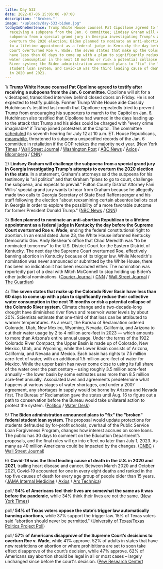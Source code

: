 ```yaml
---
title: Day 533
date: 2022-07-06 15:06:00 -07:00
description: '"Broken."'
image: "/uploads/day-533-biden.jpg"
todayInOneSentence: Trump White House counsel Pat Cipollone agreed to testify after
  receiving a subpoena from the Jan. 6 committee; Lindsey Graham will challenge the
  subpoena from a special grand jury in Georgia investigating Trump's attempts to
  overturn the 2020 election; Biden planned to nominate an anti-abortion Republican
  to a lifetime appointment as a federal judge in Kentucky the day before the Supreme
  Court overturned Roe v. Wade; the seven states that make up the Colorado River Basin
  have less than 60 days to come up with a plan to significantly reduce their collective
  water consumption in the next 18 months or risk a potential collapse of the Colorado
  River system; the Biden administration announced plans to "fix" the "broken" federal
  student loan system; and Covid-19 was the third leading cause of death in the U.S.
  in 2020 and 2021.
---
```


1/ **Trump White House counsel Pat Cipollone agreed to testify after receiving a subpoena from the Jan. 6 committee**. Cipollone will sit for a videotaped, transcribed interview behind closed doors on Friday. He is not expected to testify publicly. Former Trump White House aide Cassidy Hutchinson's testified last month that Cipollone repeatedly tried to prevent Trump from encouraging his supporters to march to the Capitol on Jan. 6. Hutchinson also testified that Cipollone had warned in the days leading up to the attack that Trump and his aides could be charged with "every crime imaginable" if Trump joined protesters at the Capitol. The committee [scheduled](https://abcnews.go.com/Politics/houses-jan-committee-announces-hearing-week/story?id=86261591) its seventh hearing for July 12 at 10 a.m. ET. House Republicans, [meanwhile](https://www.axios.com/2022/07/06/republicans-plot-vengeance-jan-6-committee), threatened to subpoena unspecified records of the Jan. 6 committee in retaliation if the GOP retakes the majority next year. ([New York Times](https://www.nytimes.com/2022/07/06/us/politics/pat-cipollone-jan-6-testimony.html) / [Wall Street Journal](https://www.wsj.com/articles/pat-cipollone-faces-deadline-for-appearance-before-jan-6-committee-11657105996?mod=djemalertNEWS) / [Washington Post](https://www.washingtonpost.com/national-security/2022/07/06/jan-6-trump-white-house-counsel/) / [ABC News](https://abcnews.go.com/Politics/white-house-lawyer-pat-cipollone-agrees-transcribed-interview/story?id=86306510) / [Axios](https://www.axios.com/2022/07/06/jan-6-committee-trump-counsel-pat-cipollone) / [Bloomberg](https://www.bloomberg.com/news/articles/2022-07-06/former-white-house-counsel-cipollone-to-testify-to-jan-6-panel?sref=MIBMEEoj) / [CNN](https://www.cnn.com/2022/07/06/politics/pat-cipollone-deposition-january-6-committee-this-week/index.html))

2/ **Lindsey Graham will challenge the subpoena from a special grand jury in Georgia investigating Trump's attempts to overturn the 2020 election in the state**. In a statement, Graham's attorneys said the subpoena for his testimony is "all politics" and that Graham "plans to go to court, challenge the subpoena, and expects to prevail." Fulton County District Attorney Fani Willis' special grand jury wants to hear from Graham because he allegedly made two calls to Georgia Secretary of State Brad Raffensperger and his staff following the election "about reexamining certain absentee ballots cast in Georgia in order to explore the possibility of a more favorable outcome for former President Donald Trump." ([NBC News](https://www.nbcnews.com/politics/donald-trump/sen-lindsey-graham-says-challenge-subpoena-georgia-trump-probe-rcna36897) / [CNN](https://www.cnn.com/2022/07/06/politics/lindsey-graham-subpoena/index.html))

3/ **Biden planned to nominate an anti-abortion Republican to a lifetime appointment as a federal judge in Kentucky the day before the Supreme Court overturned Roe v. Wade**, ending the federal constitutional right to abortion. In an email dated June 23, the White House informed Kentucky Democratic Gov. Andy Beshear's office that Chad Meredith was "to be nominated tomorrow" to the U.S. District Court for the Eastern District of Kentucky. The next day the Supreme Court overturned Roe, effectively banning abortion in Kentucky because of its trigger law. While Meredith's nomination was never announced or submitted by the White House, there has been no indication it has been rescinded either. The nomination was reportedly part of a deal with Mitch McConnell to stop holding up Biden’s other judicial nominations. ([Courier Journal](https://www.courier-journal.com/story/news/politics/2022/07/02/biden-planned-nominate-chad-meredith-kentucky-before-roe-ruling/7783107001/) / [CNN](https://www.cnn.com/2022/07/06/politics/anti-abortion-judicial-nominee-joe-biden-kentucky/index.html) / [Wall Street Journal](https://www.wsj.com/articles/democrats-criticize-biden-plan-to-nominate-antiabortion-republican-to-judgeship-11657129660?mod=politics_lead_pos6) / [The Guardian](https://www.theguardian.com/us-news/2022/jul/06/biden-anti-abortion-lawyer-plan-emails))

4/ **The seven states that make up the Colorado River Basin have less than 60 days to come up with a plan to significantly reduce their collective water consumption in the next 18 months or risk a potential collapse of the Colorado River system**. Climate change and a two-decade-long drought have diminished river flows and reservoir water levels by about 20%. Scientists estimate that one-third of that loss can be attributed to warmer temperatures. As a result, the Bureau of Reclamation ordered Colorado, Utah, New Mexico, Wyoming, Nevada, California, and Arizona to cut their water usage by 2 to 4 million acre-feet in 2023 — which amounts to more than Arizona’s entire annual usage. Under the terms of the 1922 Colorado River Compact, the Upper Basin is made up of Colorado, New Mexico, Utah, and Wyoming, while the Lower Basin consists of Arizona, California, and Nevada and Mexico. Each basin has rights to 7.5 million acre-feet of water, with an additional 1.5 million acre-feet of water for Mexico. While the upper basin has never come close to using its full share of the water over the past century – using roughly 3.5 million acre-feet annually – the lower basin by some estimates uses more than 8.5 million acre-feet annually. Associated laws and agreements predetermine what happens at various stages of water shortages, and under a 2007 agreement, any shortages in supply would be borne by Arizona and Nevada first. The Bureau of Reclamation gave the states until Aug. 16 to figure out a path to conservation before the Bureau would take unilateral action to protect the system. ([Politico](https://www.politico.com/news/2022/07/06/colorado-river-drought-california-arizona-00044121) / [Water Desk](https://waterdesk.org/2022/07/race-is-on-for-colorado-river-basin-states-to-conserve-before-feds-take-action/))

5/ **The Biden administration announced plans to "fix" the "broken" federal student loan system**. The proposal would update protections for students defrauded by for-profit schools, overhaul of the Public Service Loan Forgiveness Program, changes how interest accrues on some loans. The public has 30 days to comment on the Education Department’s proposals, and the final rules will go into effect no later than July 1, 2023. As many as 40 million Americans could be impacted by the changes. ([CNBC](https://www.cnbc.com/2022/07/06/biden-administration-to-make-sweeping-changes-to-student-loan-system.html) / [Wall Street Journal](https://www.wsj.com/articles/biden-administration-proposes-easing-student-loan-forgiveness-process-for-defrauded-students-11657116020?mod=hp_lead_pos11))

6/ **Covid-19 was the third leading cause of death in the U.S. in 2020 and 2021**, trailing heart disease and cancer. Between March 2020 and October 2021, Covid-19 accounted for one in every eight deaths and ranked in the top five causes of death for every age group of people older than 15 years. ([JAMA Internal Medicine](https://jamanetwork.com/journals/jamainternalmedicine/fullarticle/2794043) / [Axios](https://www.axios.com/2022/07/06/covid-causes-of-death-2020-2021) / [Ars Technica](https://arstechnica.com/science/2022/07/covid-was-the-leading-cause-of-death-in-americans-aged-45-54-in-2021/))

poll/ **54% of Americans feel their lives are somewhat the same as it was before the pandemic**, while 34% think their lives are not the same. ([New York Times](https://www.nytimes.com/2022/07/06/health/covid-poll.html))

poll/ **54% of Texas voters oppose the state’s trigger law automatically banning abortions**, while 37% support the trigger law. 15% of Texas voters said “abortion should never be permitted." ([University of Texas/Texas Politics Project Poll](https://texaspolitics.utexas.edu/blog/new-uttexas-politics-project-poll-share-texans-saying-state-wrong-track-reaches-new-high-while))

poll/ **57% of Americans disapprove of the Supreme Court’s decisions to overturn Roe v. Wade**, while 41% approve. 52% of adults in states that have new restrictions on abortion or where prohibitions are set to soon  take effect disapprove of the court’s decision, while 47% approve. 62% of Americans say abortion should be legal in all or most cases – largely unchanged since before the court's decision. ([Pew Research Center](https://www.pewresearch.org/politics/2022/07/06/majority-of-public-disapproves-of-supreme-courts-decision-to-overturn-roe-v-wade/))